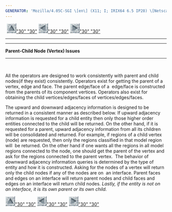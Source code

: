 ```yaml
---
GENERATOR: 'Mozilla/4.05C-SGI \[en\] (X11; I; IRIX64 6.5 IP28) \[Netscape\]'
---
```


 [![](../images/arrow2.gif)"30"
"30"](mstkla.md#parent-child) [![](../images/arrow3.gif)"30"
"30"](mstkla.md) [![](../images/arrow4.gif)"30"
"30"](prelim.md) 

------------------------------------------------------------------------

------------------------------------------------------------------------

**Parent-Child Node (Vertex) Issues** 

------------------------------------------------------------------------

 

All the operators are designed to work consistently with parent and
child nodes(if they exist) consistently. Operators exist for getting the
parent of a vertex, edge and face. The parent edge/face of a  edge/face
is constructed from the parents of its component vertices. Operators
also exist for obtaining the child vertices/edges/faces of
vertices/edges/faces.

The upward and downward adjacency information is designed to be returned
in a consistent manner as described below. If upward adjacency
information is requested for a child entity then only those higher order
entities connected to the child will be returned. On the other hand, if
it is requested for a parent, upward adjacency information from all its
children will be consolidated and returned. For example, if regions of a
child vertex (node) are requested, then only the regions classified in
that model region will  be returned. On the other hand if one wants all
the regions in all model regions connected to the node, one should get
the parent of the vertex and ask for the regions connected to the parent
vertex.  The behavior of downward adjacency information queries is
determined by the type of entity and how it is constructed. Asking for
the nodes of a vertex will return only the child nodes if any of the
nodes are on  an interface. Parent faces and edges on an interface will
return parent nodes and child faces and edges on an interface will
return child nodes. *Lastly, if the entity is not on an interface, it is
its own parent or its own child.*

[![](../images/arrow2.gif)"30"
"30"](mstkla.md#parent-child) [![](../images/arrow3.gif)"30"
"30"](mstkla.md) [![](../images/arrow4.gif)"30"
"30"](prelim.md)
